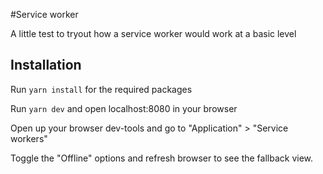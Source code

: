 #Service worker

A little test to tryout how a service worker would work at a basic level

## Installation

Run `yarn install` for the required packages

Run `yarn dev` and open localhost:8080 in your browser

Open up your browser dev-tools and go to "Application" > "Service workers"

Toggle the "Offline" options and refresh browser to see the fallback view.  

